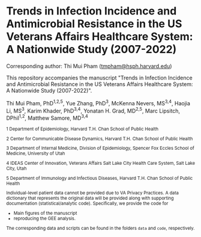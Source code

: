 # Trends in Infection Incidence and Antimicrobial Resistance in the US Veterans Affairs Healthcare System: A Nationwide Study (2007-2022)

Corresponding author: Thi Mui Pham (tmpham@hsph.harvard.edu)

This repository accompanies the manuscript "Trends in Infection Incidence and Antimicrobial Resistance in the US Veterans Affairs Healthcare System: A Nationwide Study (2007-2022)". 

Thi Mui Pham, PhD<sup>1,2,5</sup>, Yue Zhang, PhD<sup>3</sup>, McKenna Nevers, MS<sup>3,4</sup>, Haojia Li, MS<sup>3</sup>, Karim Khader, PhD<sup>3,4</sup>, Yonatan H. Grad, MD<sup>2,5</sup>, Marc Lipsitch, DPhil<sup>1,2</sup>, Matthew Samore, MD<sup>3,4</sup>

<sub>
1 Department of Epidemiology, Harvard T.H. Chan School of Public Health

2 Center for Communicable Disease Dynamics, Harvard T.H. Chan School of Public Health

3 Department of Internal Medicine, Division of Epidemiology, Spencer Fox Eccles School of Medicine, University of Utah

4 IDEAS Center of Innovation, Veterans Affairs Salt Lake City Health Care System, Salt Lake City, Utah

5 Department of Immunology and Infectious Diseases, Harvard T.H. Chan School of Public Health
</sub>

Individual-level patient data cannot be provided due to VA Privacy Practices. A data dictionary that represents the original data will be provided along with supporting documentation (statistical/analytic code). Specifically, we provide the code for

- Main figures of the manuscript
- reproducing the GEE analysis. 

The corresponding data and scripts can be found in the folders `data` and `code`, respectively. 
